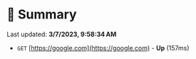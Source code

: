 # 📖 Summary
Last updated: **3/7/2023, 9:58:34 AM**

- `GET` [https://google.com](https://google.com) - **Up** (157ms)
